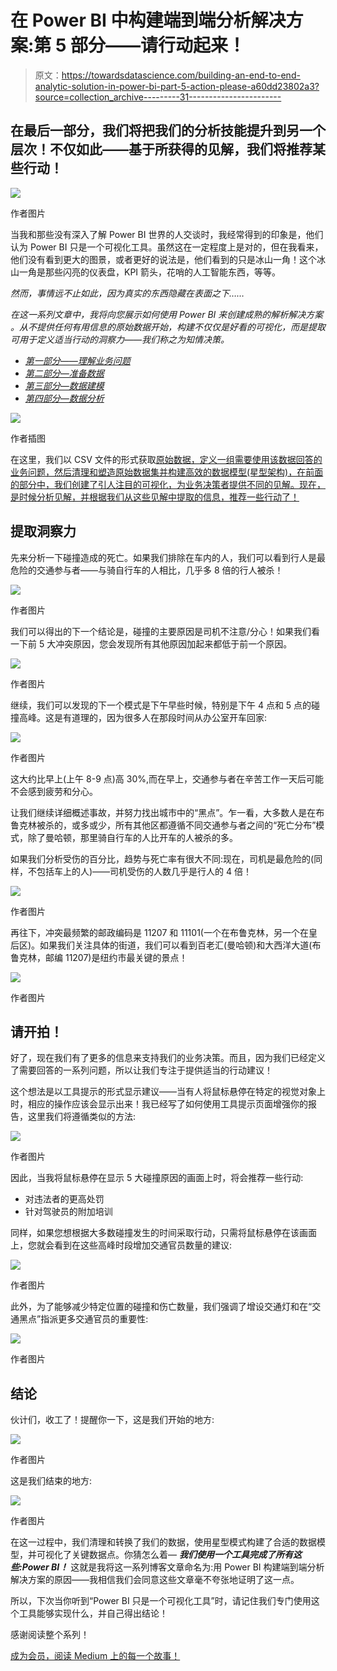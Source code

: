 # 在 Power BI 中构建端到端分析解决方案:第 5 部分——请行动起来！

> 原文：<https://towardsdatascience.com/building-an-end-to-end-analytic-solution-in-power-bi-part-5-action-please-a60dd23802a3?source=collection_archive---------31----------------------->

## 在最后一部分，我们将把我们的分析技能提升到另一个层次！不仅如此——基于所获得的见解，我们将推荐某些行动！

![](img/bc17bb0b042ff0f128a5d2deceb27114.png)

作者图片

当我和那些没有深入了解 Power BI 世界的人交谈时，我经常得到的印象是，他们认为 Power BI 只是一个可视化工具。虽然这在一定程度上是对的，但在我看来，他们没有看到更大的图景，或者更好的说法是，他们看到的只是冰山一角！这个冰山一角是那些闪亮的仪表盘，KPI 箭头，花哨的人工智能东西，等等。

*然而，事情远不止如此，因为真实的东西隐藏在表面之下……*

*在这一系列文章中，我将向您展示如何使用 Power BI 来创建成熟的解析解决方案* *。从不提供任何有用信息的原始数据开始，构建不仅仅是好看的可视化，而是提取可用于定义适当行动的洞察力——我们称之为知情决策。*

*   [*第一部分——理解业务问题*](/building-an-end-to-end-analytic-solution-in-power-bi-part-1-understanding-the-business-problem-85db9e2d745b)
*   [*第二部分—准备数据*](/building-an-end-to-end-analytic-solution-in-power-bi-part-2-preparing-the-data-c5a1641ec897)
*   [*第三部分—数据建模*](/building-an-end-to-end-analytic-solution-in-power-bi-part-3-level-up-with-data-modeling-cfbf3e4e2cd)
*   [*第四部分—数据分析*](/building-an-end-to-end-analytic-solution-in-power-bi-part-4-from-chart-to-insight-56a543861477)

![](img/fe794c424b24d65160bb710ea79ebede.png)

作者插图

在这里，我们以 CSV 文件的形式获取[原始数据，定义一组需要使用该数据回答的业务问题，然后清理和塑造原始数据集并构建高效的数据模型(星型架构)，在前面的部分中，我们创建了引人注目的可视化，为业务决策者提供不同的见解。现在，是时候分析见解，并根据我们从这些见解中提取的信息，推荐一些行动了！](https://data.cityofnewyork.us/Public-Safety/Motor-Vehicle-Collisions-Crashes/h9gi-nx95)

## 提取洞察力

先来分析一下碰撞造成的死亡。如果我们排除在车内的人，我们可以看到行人是最危险的交通参与者——与骑自行车的人相比，几乎多 8 倍的行人被杀！

![](img/4dc2d1422b3e86131d3679602ff9963d.png)

作者图片

我们可以得出的下一个结论是，碰撞的主要原因是司机不注意/分心！如果我们看一下前 5 大冲突原因，您会发现所有其他原因加起来都低于前一个原因。

![](img/1ebcc45c8144bd55ab97175cd75f4782.png)

作者图片

继续，我们可以发现的下一个模式是下午早些时候，特别是下午 4 点和 5 点的碰撞高峰。这是有道理的，因为很多人在那段时间从办公室开车回家:

![](img/c129edc43c601c24e1d5161d6e6ce177.png)

作者图片

这大约比早上(上午 8-9 点)高 30%,而在早上，交通参与者在辛苦工作一天后可能不会感到疲劳和分心。

让我们继续详细概述事故，并努力找出城市中的“黑点”。乍一看，大多数人是在布鲁克林被杀的，或多或少，所有其他区都遵循不同交通参与者之间的“死亡分布”模式，除了曼哈顿，那里骑自行车的人比开车的人被杀的多。

如果我们分析受伤的百分比，趋势与死亡率有很大不同:现在，司机是最危险的(同样，不包括车上的人)——司机受伤的人数几乎是行人的 4 倍！

![](img/ee821e20d5938bf39466a9c860e736a8.png)

作者图片

再往下，冲突最频繁的邮政编码是 11207 和 11101(一个在布鲁克林，另一个在皇后区)。如果我们关注具体的街道，我们可以看到百老汇(曼哈顿)和大西洋大道(布鲁克林，邮编 11207)是纽约市最关键的景点！

![](img/927b8a90c00f63617353c70ebf8c10f3.png)

作者图片

## 请开拍！

好了，现在我们有了更多的信息来支持我们的业务决策。而且，因为我们已经定义了需要回答的一系列问题，所以让我们专注于提供适当的行动建议！

这个想法是以工具提示的形式显示建议——当有人将鼠标悬停在特定的视觉对象上时，相应的操作应该会显示出来！我已经写了如何使用工具提示页面增强你的报告，这里我们将遵循类似的方法:

![](img/1be1f0693f62a56c6ff66361ccffab7c.png)

作者图片

因此，当我将鼠标悬停在显示 5 大碰撞原因的画面上时，将会推荐一些行动:

*   对违法者的更高处罚
*   针对驾驶员的附加培训

同样，如果您想根据大多数碰撞发生的时间采取行动，只需将鼠标悬停在该画面上，您就会看到在这些高峰时段增加交通官员数量的建议:

![](img/74dffa12ea45c935b6eab176ae14404f.png)

作者图片

此外，为了能够减少特定位置的碰撞和伤亡数量，我们强调了增设交通灯和在“交通黑点”指派更多交通官员的重要性:

![](img/f28d6d7b1b73dbd95e5ea31d4bb8e62c.png)

作者图片

## 结论

伙计们，收工了！提醒你一下，这是我们开始的地方:

![](img/1703c2a9ea230a39eabdde40e9b259e8.png)

作者图片

这是我们结束的地方:

![](img/9fbb2de7932dd77d3191f0bb43eb0017.png)

作者图片

在这一过程中，我们清理和转换了我们的数据，使用星型模式构建了合适的数据模型，并可视化了关键数据点。你猜怎么着— ***我们使用一个工具完成了所有这些:Power BI！*** 这就是我将这一系列博客文章命名为:用 Power BI 构建端到端分析解决方案的原因——我相信我们会同意这些文章毫不夸张地证明了这一点。

所以，下次当你听到“Power BI 只是一个可视化工具”时，请记住我们专门使用这个工具能够实现什么，并自己得出结论！

感谢阅读整个系列！

[成为会员，阅读 Medium 上的每一个故事！](https://datamozart.medium.com/membership)